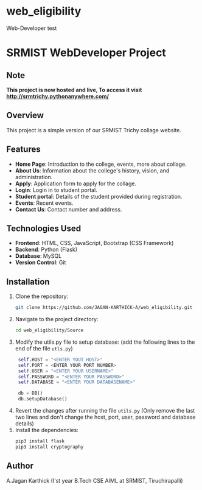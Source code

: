 # web_eligibility
Web-Developer test

# SRMIST WebDeveloper Project

## Note
**This project is now hosted and live, To access it visit http://srmtrichy.pythonanywhere.com/**

## Overview
This project is a simple version of our SRMIST Trichy collage website.

## Features
- **Home Page**: Introduction to the college, events, more about collage.
- **About Us**: Information about the college's history, vision, and administration.
- **Apply**: Application form to apply for the collage.
- **Login**: Login in to student portal.
- **Student portal**: Details of the student provided during registration.
- **Events**: Recent events.
- **Contact Us**: Contact number and address.

## Technologies Used
- **Frontend**: HTML, CSS, JavaScript, Bootstrap (CSS Framework)
- **Backend**: Python (Flask)
- **Database**: MySQL
- **Version Control**: Git

## Installation
1. Clone the repository:
    ```bash
    git clone https://github.com/JAGAN-KARTHICK-A/web_eligibility.git
    ```
2. Navigate to the project directory:
    ```bash
    cd web_eligibility/Source
    ```
3. Modify the utils.py file to setup database: (add the following lines to the end of the file `utls.py`)
   ```python
    self.HOST = "<ENTER YOUT HOST>"
    self.PORT = <ENTER YOUR PORT NUMBER>
    self.USER = "<ENTER YOUR USERNAME>"
    self.PASSWORD = "<ENTER YOUR PASSWORD>"
    self.DATABASE = "<ENTER YOUR DATABASENAME>"

    db = DB()
    db.setupDatabase()
    ```
4. Revert the changes after running the file `utils.py` (Only remove the last two lines and don't change the host, port, user, password and database details)
5. Install the dependencies:
    ```bash
    pip3 install flask
    pip3 install cryptography
    ```

## Author
A.Jagan Karthick (I'st year B.Tech CSE AIML at SRMIST, Tiruchirapalli)

